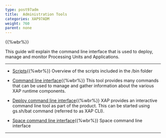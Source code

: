 ```yaml
---
type: post97adm
title:  Administration Tools
categories: XAP97ADM
weight: 760
parent: none
---
```




{{%wbr%}}

This guide will explain the command line interface that is used to deploy, manage and monitor Processing Units and Applications.


<hr/>

- [Scripts](./scripts.html){{%wbr%}}
Overview of the scripts included in the <XAP root>/bin folder

- [Command line interface](./command-line-interface.html){{%wbr%}}
This tool provides many commands that can be used to manage and gather information about the various XAP runtime components.

- [Deploy command line interface](./deploy-command-line-interface.html){{%wbr%}}
XAP provides an interactive command line tool as part of the product. This can be started using gs.sh/bat command (referred to as XAP CLI).

- [Space command line interface](./space---gigaspaces-cli.html){{%wbr%}}
Space command line interface


<hr/>

